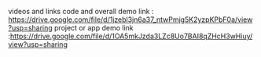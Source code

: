 videos
and links 
code and overall demo link : https://drive.google.com/file/d/1jzebl3jn6a37_ntwPmjg5K2yzpKPbF0a/view?usp=sharing 
project or app demo link :https://drive.google.com/file/d/1OA5mkJzda3LZc8Uo7BAI8qZHcH3wHiuy/view?usp=sharing 
